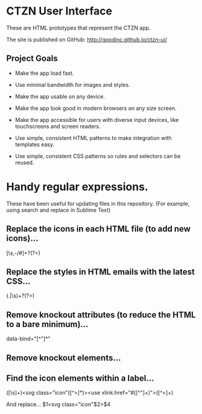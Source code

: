 # CTZN User Interface

These are HTML prototypes that represent the CTZN app.

The site is published on GitHub:
<http://goodinc.github.io/ctzn-ui/>

## Project Goals

* Make the app load fast.

* Use minimal bandwidth for images and styles.

* Make the app usable on any device.

* Make the app look good in modern browsers on any size screen.

* Make the app accessible for users with diverse input devices, like touchscreens and screen readers.

* Use simple, consistent HTML patterns to make integration with templates easy.

* Use simple, consistent CSS patterns so rules and selectors can be reused.



# Handy regular expressions.

These have been useful for updating files in this repository. (For example, using search and replace in Sublime Text)


## Replace the icons in each HTML file (to add new icons)…

<!-- images/icons.svg -->[\s<a-z0-9A-Z="\.:/>,-/#]+?(?=</svg>)</svg>


## Replace the styles in HTML emails with the latest CSS…

<!-- https://github.com/goodinc/ctzn-ui/blob/gh-pages/assets/css/email.css -->(.|\s)+?(?=</style>)</style>


## Remove knockout attributes (to reduce the HTML to a bare minimum)…

 data-bind="[^"]*"


## Remove knockout elements…

<!-- ko [^-]* -->
<!-- /ko -->


## Find the icon elements within a label…

<label>([\s]+)<svg class="icon"([^>]*)><use xlink:href="#([^"]+)"></use><foreignobject>([^<]+)</foreignobject></svg><br />

And replace…
<label>$1<svg class="icon"$2><use xlink:href="#$3"></use></svg><span>$4</span><br />
